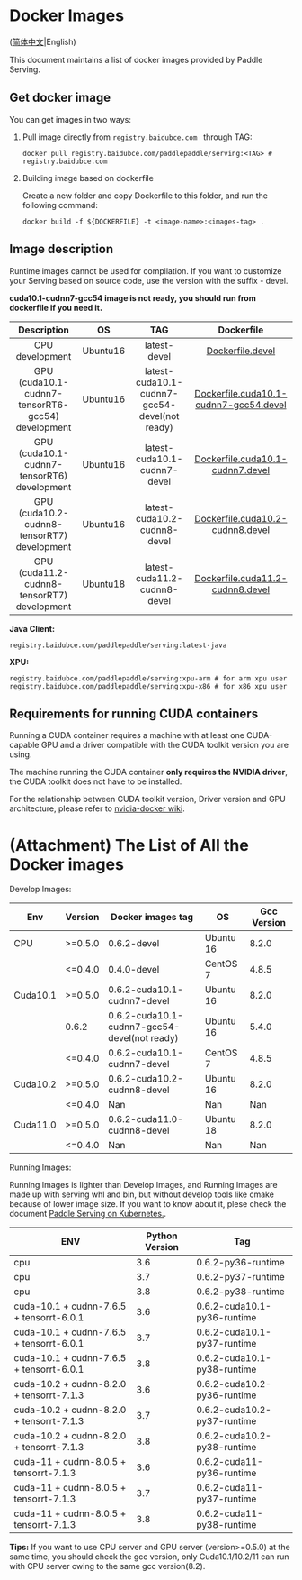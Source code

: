 # Docker Images

([简体中文](Docker_Images_CN.md)|English)

This document maintains a list of docker images provided by Paddle Serving.

## Get docker image

You can get images in two ways:

1. Pull image directly from `registry.baidubce.com ` through TAG:

   ```shell
   docker pull registry.baidubce.com/paddlepaddle/serving:<TAG> # registry.baidubce.com
   ```

2. Building image based on dockerfile

   Create a new folder and copy Dockerfile to this folder, and run the following command:

   ```shell
   docker build -f ${DOCKERFILE} -t <image-name>:<images-tag> .
   ```



## Image description

Runtime images cannot be used for compilation.
If you want to customize your Serving based on source code, use the version with the suffix - devel.

**cuda10.1-cudnn7-gcc54 image is not ready, you should run from dockerfile if you need it.**

|                         Description                          |   OS    |             TAG              |                          Dockerfile                          |
| :----------------------------------------------------------: | :-----: | :--------------------------: | :----------------------------------------------------------: |
|                       CPU development                        | Ubuntu16 |         latest-devel         |        [Dockerfile.devel](../tools/Dockerfile.devel)         |
|              GPU (cuda10.1-cudnn7-tensorRT6-gcc54) development               | Ubuntu16 | latest-cuda10.1-cudnn7-gcc54-devel(not ready) | [Dockerfile.cuda10.1-cudnn7-gcc54.devel](../tools/Dockerfile.cuda10.1-cudnn7-gcc54.devel) |
|              GPU (cuda10.1-cudnn7-tensorRT6) development               | Ubuntu16 | latest-cuda10.1-cudnn7-devel | [Dockerfile.cuda10.1-cudnn7.devel](../tools/Dockerfile.cuda10.1-cudnn7.devel) |
|              GPU (cuda10.2-cudnn8-tensorRT7) development               | Ubuntu16 | latest-cuda10.2-cudnn8-devel | [Dockerfile.cuda10.2-cudnn8.devel](../tools/Dockerfile.cuda10.2-cudnn8.devel) |
|              GPU (cuda11.2-cudnn8-tensorRT7) development               | Ubuntu18 | latest-cuda11.2-cudnn8-devel | [Dockerfile.cuda11.2-cudnn8.devel](../tools/Dockerfile.cuda11.2-cudnn8.devel) |

**Java Client:**
```
registry.baidubce.com/paddlepaddle/serving:latest-java
```

**XPU:**
```
registry.baidubce.com/paddlepaddle/serving:xpu-arm # for arm xpu user
registry.baidubce.com/paddlepaddle/serving:xpu-x86 # for x86 xpu user
```

## Requirements for running CUDA containers

Running a CUDA container requires a machine with at least one CUDA-capable GPU and a driver compatible with the CUDA toolkit version you are using. 

The machine running the CUDA container **only requires the NVIDIA driver**, the CUDA toolkit does not have to be installed.

For the relationship between CUDA toolkit version, Driver version and GPU architecture, please refer to [nvidia-docker wiki](https://github.com/NVIDIA/nvidia-docker/wiki/CUDA).

# (Attachment) The List of All the Docker images

Develop Images:

| Env      | Version | Docker images tag            | OS        | Gcc Version |
|----------|---------|------------------------------|-----------|-------------|
|    CPU   | >=0.5.0 | 0.6.2-devel                 | Ubuntu 16 |  8.2.0       |
|          | <=0.4.0 | 0.4.0-devel                  | CentOS 7  | 4.8.5       |
| Cuda10.1 | >=0.5.0 | 0.6.2-cuda10.1-cudnn7-devel  | Ubuntu 16 |   8.2.0       |
|          | 0.6.2   | 0.6.2-cuda10.1-cudnn7-gcc54-devel(not ready)  | Ubuntu 16 |  5.4.0 |
|          | <=0.4.0 | 0.6.2-cuda10.1-cudnn7-devel    | CentOS 7  | 4.8.5     |
| Cuda10.2 | >=0.5.0 | 0.6.2-cuda10.2-cudnn8-devel  | Ubuntu 16 |   8.2.0       |
|          | <=0.4.0 | Nan                          | Nan       | Nan         |
| Cuda11.0 | >=0.5.0 | 0.6.2-cuda11.0-cudnn8-devel | Ubuntu 18 |    8.2.0       |
|          | <=0.4.0 | Nan                          | Nan       | Nan         |

Running Images:

Running Images is lighter than Develop Images, and Running Images are made up with serving whl and bin, but without develop tools like cmake because of lower image size. If you want to know about it, plese check the document [Paddle Serving on Kubernetes.](Run_On_Kubernetes_CN.md).

| ENV                                      | Python Version | Tag                         |
|------------------------------------------|----------------|-----------------------------|
| cpu                                      | 3.6            | 0.6.2-py36-runtime          |
| cpu                                      | 3.7            | 0.6.2-py37-runtime          |
| cpu                                      | 3.8            | 0.6.2-py38-runtime          |
| cuda-10.1 + cudnn-7.6.5 + tensorrt-6.0.1 | 3.6            | 0.6.2-cuda10.1-py36-runtime |
| cuda-10.1 + cudnn-7.6.5 + tensorrt-6.0.1 | 3.7            | 0.6.2-cuda10.1-py37-runtime |
| cuda-10.1 + cudnn-7.6.5 + tensorrt-6.0.1 | 3.8            | 0.6.2-cuda10.1-py38-runtime |
| cuda-10.2 + cudnn-8.2.0 + tensorrt-7.1.3 | 3.6            | 0.6.2-cuda10.2-py36-runtime |
| cuda-10.2 + cudnn-8.2.0 + tensorrt-7.1.3 | 3.7            | 0.6.2-cuda10.2-py37-runtime |
| cuda-10.2 + cudnn-8.2.0 + tensorrt-7.1.3 | 3.8            | 0.6.2-cuda10.2-py38-runtime |
| cuda-11 + cudnn-8.0.5 + tensorrt-7.1.3   | 3.6            | 0.6.2-cuda11-py36-runtime   |
| cuda-11 + cudnn-8.0.5 + tensorrt-7.1.3   | 3.7            | 0.6.2-cuda11-py37-runtime   |
| cuda-11 + cudnn-8.0.5 + tensorrt-7.1.3   | 3.8            | 0.6.2-cuda11-py38-runtime   |

**Tips:**  If you want to use CPU server and GPU server (version>=0.5.0) at the same time, you should check the gcc version,  only Cuda10.1/10.2/11 can run with CPU server owing to the same gcc version(8.2).
